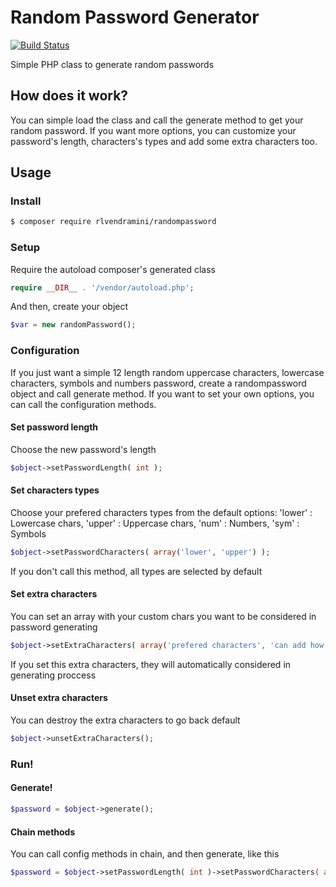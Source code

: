 # Random Password Generator
[![Build Status][rlvendramini-image]][rlvendramini-url]

Simple PHP class to generate random passwords


## How does it work?

You can simple load the class and call the generate method to get your random password.
If you want more options, you can customize your password's length, characters's types and add some extra characters too.

## Usage

### Install

```bash
$ composer require rlvendramini/randompassword
```

### Setup

Require the autoload composer's generated class

```php
require __DIR__ . '/vendor/autoload.php';
```

And then, create your object

```php
$var = new randomPassword();
```

### Configuration

If you just want a simple 12 length random uppercase characters, lowercase characters, symbols and numbers password, create a randompassword object and call generate method.
If you want to set your own options, you can call the configuration methods.

#### Set password length
Choose the new password's length
```php
$object->setPasswordLength( int );
```

#### Set characters types
Choose your prefered characters types from the default options: 
'lower' : Lowercase chars,
'upper' : Uppercase chars,
'num' : Numbers,
'sym' : Symbols

```php
$object->setPasswordCharacters( array('lower', 'upper') );
```

If you don't call this method, all types are selected by default

#### Set extra characters
You can set an array with your custom chars you want to be considered in password generating

```php
$object->setExtraCharacters( array('prefered characters', 'can add how many you want', 'seriously!') );
```
If you set this extra characters, they will automatically considered in generating proccess

#### Unset extra characters
You can destroy the extra characters to go back default

```php
$object->unsetExtraCharacters();
```

### Run!

#### Generate!
```php
$password = $object->generate();
```

#### Chain methods
You can call config methods in chain, and then generate, like this
```php
$password = $object->setPasswordLength( int )->setPasswordCharacters( array )->generate();
```

[rlvendramini-url]: http://rlvendramini.com.br
[rlvendramini-image]: http://rlvendramini.com.br/img/logo.svg

